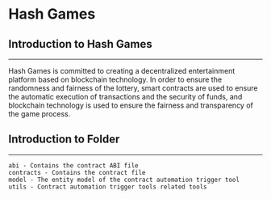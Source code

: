 # Hash Games



## Introduction to Hash Games

------

Hash Games is committed to creating a decentralized entertainment platform based on blockchain technology. In order to ensure the randomness and fairness of the lottery, smart contracts are used to ensure the automatic execution of transactions and the security of funds, and blockchain technology is used to ensure the fairness and transparency of the game process.



## Introduction to Folder

------

```
abi - Contains the contract ABI file
contracts - Contains the contract file
model - The entity model of the contract automation trigger tool
utils - Contract automation trigger tools related tools
```
